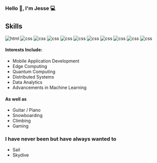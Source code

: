 ### Hello 👋, I'm Jesse 💻

<!--
Refer: https://www.aboutmonica.com/blog/how-to-create-a-github-profile-readme
Refer: icons: https://gist.github.com/rxaviers/7360908
**JesseGansler/JesseGansler** is a ✨ _special_ ✨ repository because its `README.md` (this file) appears on your GitHub profile.

Here are some ideas to get you started:

- 🔭 I’m currently working on ...
- 🌱 I’m currently learning ...
- 👯 I’m looking to collaborate on ...
- 🤔 I’m looking for help with ...
- 💬 Ask me about ...
- 📫 How to reach me: ...
- 😄 Pronouns: ...
- ⚡ Fun fact: ...
![](https://github.com/anuraghazra/github-readme-stats)
![Top Langauges](https://github-readme-stats.vercel.app/api/top-langs/?username=jessegansler&show_icons=true&theme=radical)
![Stats](https://github-readme-stats.vercel.app/api?username=jessegansler&count_private=true&show_icons=true&theme=radical)
-->

## Skills
<!-- https://simpleicons.org/) -->
![html](https://img.shields.io/badge/-HTML-e34f26?logo=html5&logoColor=fff)
![css](https://img.shields.io/badge/-CSS-2965f1?logoColor=fff&logo=css3)
![css](https://img.shields.io/badge/-JS-323330?logoColor=F0DB4F&logo=javascript)
![css](https://img.shields.io/badge/-React-1f1f1f?logoColor=61DBFB&logo=react)
![css](https://img.shields.io/badge/-GraphQL-e535ab?logoColor=1f1f1f&logo=graphql)
![css](https://img.shields.io/badge/-Java-5382a1?logoColor=f00&logo=java)
![css](https://img.shields.io/badge/-Python-2462f0?logoColor=f9b233&logo=python)
![css](https://img.shields.io/badge/-Go-29BEB0?logoColor=fff&logo=go)
![css](https://img.shields.io/badge/-C%23-f0f?logoColor=fff&logo=csharp)
![css](https://img.shields.io/badge/-%2ENET-512BD4?logoColor=fff&logo=aspnet)
![css](https://img.shields.io/badge/-Git-e34f26?logoColor=fff&logo=git)

#### Interests Include:
- Mobile Application Development
- Edge Computing
- Quantum Computing
- Distributed Systems
- Data Analytics
- Advancements in Machine Learning
#### As well as 
- Guitar / Piano
- Snowboarding
- Climbing
- Gaming
### I have never been but have always wanted to 
- Sail
- Skydive

<style>
  h1 {
    color:red;
  }
</style>
<!-- <h1>Title</h1> -->

<svg fill="none" viewBox="0 0 600 300" width="600" height="300" xmlns="http://www.w3.org/2000/svg">
  <foreignObject width="100%" height="100%">
    <div xmlns="http://www.w3.org/1999/xhtml">
      <style>
        @keyframes hi  {
            0% { transform: rotate( 0.0deg) }
           10% { transform: rotate(14.0deg) }
           20% { transform: rotate(-8.0deg) }
           30% { transform: rotate(14.0deg) }
           40% { transform: rotate(-4.0deg) }
           50% { transform: rotate(10.0deg) }
           60% { transform: rotate( 0.0deg) }
          100% { transform: rotate( 0.0deg) }
        }

        .container {
          background-color: black;

          width: 100%;
          height: 300px;

          display: flex;
          justify-content: center;
          align-items: center;
          color: white;

          font-family: -apple-system, BlinkMacSystemFont, "Segoe UI", Roboto, Helvetica, Arial, sans-serif, "Apple Color Emoji", "Segoe UI Emoji", "Segoe UI Symbol";
        }

        .hi {
          animation: hi 1.5s linear -0.5s infinite;
          display: inline-block;
          transform-origin: 70% 70%;
        }

        @media (prefers-reduced-motion) {
          .hi {
            animation: none;
          }
        }
      </style>

      <div class="container">
        <h1>Hi there, my name is Nikola <div class="hi">👋</div></h1>
      </div>
    </div>
  </foreignObject>
</svg>